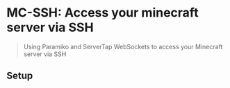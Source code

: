 # MC-SSH: Access your minecraft server via SSH
> Using Paramiko and ServerTap WebSockets to access your Minecraft server via SSH

## Setup
